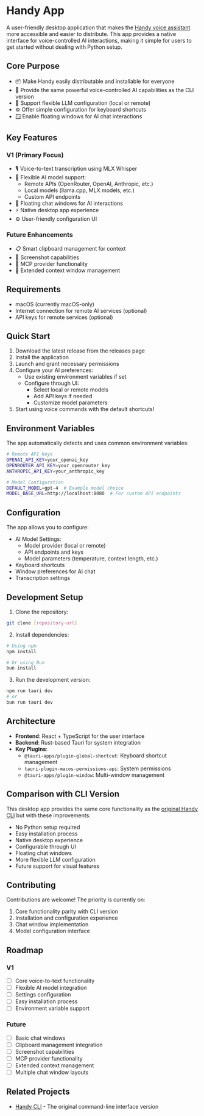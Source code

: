 # Handy App

A user-friendly desktop application that makes the [Handy voice assistant](https://github.com/cjpais/handy) more accessible and easier to distribute. This app provides a native interface for voice-controlled AI interactions, making it simple for users to get started without dealing with Python setup.

## Core Purpose

- 📦 Make Handy easily distributable and installable for everyone
- 🎯 Provide the same powerful voice-controlled AI capabilities as the CLI version
- 🧠 Support flexible LLM configuration (local or remote)
- ⚙️ Offer simple configuration for keyboard shortcuts
- 🪟 Enable floating windows for AI chat interactions

## Key Features

### V1 (Primary Focus)
- 🎙️ Voice-to-text transcription using MLX Whisper
- 🤖 Flexible AI model support:
  - Remote APIs (OpenRouter, OpenAI, Anthropic, etc.)
  - Local models (llama.cpp, MLX models, etc.)
  - Custom API endpoints
- 💬 Floating chat windows for AI interactions
- ⚡ Native desktop app experience
- ⚙️ User-friendly configuration UI

### Future Enhancements
- 📋 Smart clipboard management for context
- 📸 Screenshot capabilities
- 🔄 MCP provider functionality
- 📝 Extended context window management

## Requirements

- macOS (currently macOS-only)
- Internet connection for remote AI services (optional)
- API keys for remote services (optional)

## Quick Start

1. Download the latest release from the releases page
2. Install the application
3. Launch and grant necessary permissions
4. Configure your AI preferences:
   - Use existing environment variables if set
   - Configure through UI:
     - Select local or remote models
     - Add API keys if needed
     - Customize model parameters
5. Start using voice commands with the default shortcuts!

## Environment Variables

The app automatically detects and uses common environment variables:
```bash
# Remote API Keys
OPENAI_API_KEY=your_openai_key
OPENROUTER_API_KEY=your_openrouter_key
ANTHROPIC_API_KEY=your_anthropic_key

# Model Configuration
DEFAULT_MODEL=gpt-4  # Example model choice
MODEL_BASE_URL=http://localhost:8080  # For custom API endpoints
```

## Configuration

The app allows you to configure:
- AI Model Settings:
  - Model provider (local or remote)
  - API endpoints and keys
  - Model parameters (temperature, context length, etc.)
- Keyboard shortcuts
- Window preferences for AI chat
- Transcription settings

## Development Setup

1. Clone the repository:
```bash
git clone [repository-url]
```

2. Install dependencies:
```bash
# Using npm
npm install

# Or using Bun
bun install
```

3. Run the development version:
```bash
npm run tauri dev
# or
bun run tauri dev
```

## Architecture

- **Frontend**: React + TypeScript for the user interface
- **Backend**: Rust-based Tauri for system integration
- **Key Plugins**:
  - `@tauri-apps/plugin-global-shortcut`: Keyboard shortcut management
  - `tauri-plugin-macos-permissions-api`: System permissions
  - `@tauri-apps/plugin-window`: Multi-window management

## Comparison with CLI Version

This desktop app provides the same core functionality as the [original Handy CLI](https://github.com/cjpais/handy) but with these improvements:
- No Python setup required
- Easy installation process
- Native desktop experience
- Configurable through UI
- Floating chat windows
- More flexible LLM configuration
- Future support for visual features

## Contributing

Contributions are welcome! The priority is currently on:
1. Core functionality parity with CLI version
2. Installation and configuration experience
3. Chat window implementation
4. Model configuration interface

## Roadmap

### V1
- [ ] Core voice-to-text functionality
- [ ] Flexible AI model integration
- [ ] Settings configuration
- [ ] Easy installation process
- [ ] Environment variable support

### Future
- [ ] Basic chat windows
- [ ] Clipboard management integration
- [ ] Screenshot capabilities
- [ ] MCP provider functionality
- [ ] Extended context management
- [ ] Multiple chat window layouts

## Related Projects

- [Handy CLI](https://github.com/cjpais/handy) - The original command-line interface version